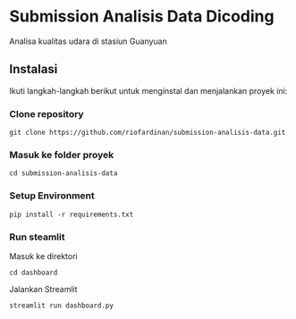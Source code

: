 # Submission Analisis Data Dicoding
Analisa kualitas udara di stasiun Guanyuan

## Instalasi
Ikuti langkah-langkah berikut untuk menginstal dan menjalankan proyek ini:

### Clone repository
```
git clone https://github.com/riofardinan/submission-analisis-data.git
```

### Masuk ke folder proyek
```
cd submission-analisis-data
```

### Setup Environment
```
pip install -r requirements.txt
```

### Run steamlit
Masuk ke direktori
```
cd dashboard
```
Jalankan Streamlit
```
streamlit run dashboard.py
```
